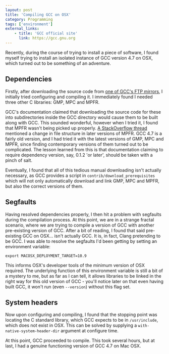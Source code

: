 ```yaml
---
layout: post
title: 'Compiling GCC on OSX'
category: Programming
tags: ['environment']
external_links:
    - title: 'GCC official site'
      link: https://gcc.gnu.org
---
```


Recently, during the course of trying to install a piece of software, I found myself trying to install an isolated instance of GCC version 4.7 on OSX, which turned out to be something of an adventure.

## Dependencies
Firstly, after downloading the source code from [one of GCC's FTP mirrors](https://gcc.gnu.org/mirrors.html), I initially tried configuring and compiling it. I immediately found I needed three other C libraries: GMP, MPC and MPFR.

GCC's documentation claimed that downloading the source code for these into subdirectories inside the GCC directory would cause them to be built along with GCC. This sounded wonderful, however when I tried it, I found that MPFR wasn't being picked up properly. [A StackOverflow thread](http://stackoverflow.com/questions/9297933/cannot-configure-gcc-mpfr-not-found) mentioned a change in file structure in later versions of MPFR. GCC 4.7 is a fairly old version, and I had tried it with the latest versions of GMP, MPC and MPFR, since finding contemporary versions of them turned out to be complicated. The lesson learned from this is that documentation claiming to require dependency version, say, 0.1.2 'or later', should be taken with a pinch of salt.

Eventually, I found that all of this tedious manual downloading isn't actually necessary, as GCC provides a script in `contrib/download_prerequisites` which will not only automatically download and link GMP, MPC and MPFR, but also the correct versions of them.

## Segfaults
Having resolved dependencies properly, I then hit a problem with segfaults during the compilation process. At this point, we are in a strange fractal scenario, where we are trying to compile a version of GCC with another pre-existing version of GCC. After a bit of reading, I found that said pre-existing GCC on OSX... isn't actually GCC. It is, in fact, Clang pretending to be GCC. I was able to resolve the segfaults I'd been getting by setting an environment variable:

    export MACOSX_DEPLOYMENT_TARGET=10.9

This informs OSX's developer tools of the minimum version of OSX required. The underlying function of this environment variable is still a bit of a mystery to me, but as far as I can tell, it allows libraries to be linked in the right way for this old version of GCC - you'll notice later on that even having built GCC, it won't run (even `--version`) without this flag set.

## System headers
Now upon configuring and compiling, I found that the stopping point was locating the C standard library, which GCC expects to be in `/usr/include`, which does not exist in OSX. This can be solved by supplying a `with-native-system-header-dir` argument at configure time.

At this point, GCC proceeded to compile. This took several hours, but at last, I had a genuine functioning version of GCC 4.7 on Mac OSX.
